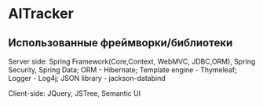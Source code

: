 # AlTracker
Использованные фреймворки/библиотеки
------------------------------------
Server side: Spring Framework(Core,Context, WebMVC, JDBC,ORM), Spring Security, Spring Data;
ORM - Hibernate;
Template engine - Thymeleaf;
Logger - Log4j;
JSON library - jackson-databind

Client-side: JQuery, JSTree, Semantic UI
